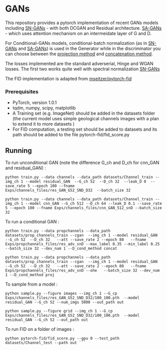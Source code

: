 # GANs
This repository provides a pytorch implementation of recent GANs models including
[SN-GANs](https://arxiv.org/abs/1802.05957) - with both DCGAN and Residual architecture.
[SA-GANs](https://arxiv.org/abs/1805.08318) - which uses attention mechanism on an intermeidate layer of G and D.

For Conditional-GANs models, conditional-batch normalization (as in [SN-GANs](https://arxiv.org/abs/1802.05957) and [SA-GANs](https://arxiv.org/abs/1805.08318)) is used in the Generator while in the discriminator you can choose between the [projection method](https://arxiv.org/abs/1802.05637) and [concatenation method](https://arxiv.org/abs/1605.05396).

The losses implemented are the standard adverserial, Hinge  and WGAN losses. The first two works quite well with spectral normalization [SN-GANs](https://arxiv.org/abs/1802.05957)

The FID implementation is adapted from [mseitzer/pytorch-fid](https://github.com/mseitzer/pytorch-fid)

### Prerequisites

* PyTorch, version 1.0.1
* tqdm, numpy, scipy, matplotlib
* A Training set (e.g. ImageNet) should be added in the datasets folder (the current model uses simple geological channels images with a plan to extend it to more datasets )
* For FID computation, a testing set should be added to datasets and its path should be added to the  file pytorch-fid/fid_score.py


## Running

To run unconditional GAN (note the difference G_ch and D_ch for cnn_GAN and residual_GAN)  :
```
python train.py --data channels --data_path datasets/Channel_train --img_ch 1 --model residual_GAN  --G_ch 52  --D_ch 32  --leak_D 0  --save_rate 5 --epoch 100 --fname Exps/channels_files/res_GAN_G52_SND_D32  --batch_size 32
```

```
python train.py --data channels --data_path datasets/Channel_train --img_ch 1 --model cnn_GAN --G_ch 512 --D_ch 64 --leak_D 0.1 --save_rate 5 --epoch 100 --fname Exps/channels_files/cnn_GAN_512_snD --batch_size 32
```
To run a conditional GAN :


```
python train.py --data propchannels --data_path datasets/prop_channels_train --cgan  --img_ch 1 --model residual_GAN  --G_ch 52  --D_ch 32   --att --save_rate 2 --epoch 80   --fname Exps/propchannels_files/res_adv_snD --max_label 0.35 --min_label 0.25   --batch_size 32 --dev_num 1 --D_cond_method concat
```

```
python train.py --data propchannels --data_path datasets/prop_channels_train --cgan  --img_ch 1 --model residual_GAN  --G_ch 52  --D_ch 32   --att --save_rate 2 --epoch 80   --fname Exps/propchannels_files/res_adv_snD --ohe   --batch_size 32 --dev_num 1 --D_cond_method proj
```
To sample from a model :

```
python sample.py --figure images --img_ch 1 --G_cp Exps/channels_files/res_GAN_G52_SND_D32/100_100.pth  --model residual_GAN --G_ch 52 --num_imgs 5000 --out_path out
```

```
python sample.py --figure grid --img_ch 1 --G_cp Exps/channels_files/res_GAN_G52_SND_D32/100_100.pth  --model residual_GAN --G_ch 52 --out_path out
```


To run FID on a folder of images :

```
python pytorch-fid/fid_score.py --gpu 0 --test_path datasets/Channel_test --path out ```
```



